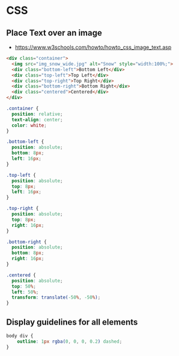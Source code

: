 # CSS

## Place Text over an image

- https://www.w3schools.com/howto/howto_css_image_text.asp

```html
<div class="container">
  <img src="img_snow_wide.jpg" alt="Snow" style="width:100%;">
  <div class="bottom-left">Bottom Left</div>
  <div class="top-left">Top Left</div>
  <div class="top-right">Top Right</div>
  <div class="bottom-right">Bottom Right</div>
  <div class="centered">Centered</div>
</div>
```

```css
.container {
  position: relative;
  text-align: center;
  color: white;
}

.bottom-left {
  position: absolute;
  bottom: 8px;
  left: 16px;
}

.top-left {
  position: absolute;
  top: 8px;
  left: 16px;
}

.top-right {
  position: absolute;
  top: 8px;
  right: 16px;
}

.bottom-right {
  position: absolute;
  bottom: 8px;
  right: 16px;
}

.centered {
  position: absolute;
  top: 50%;
  left: 50%;
  transform: translate(-50%, -50%);
}
```

## Display guidelines for all elements

```css
body div {
    outline: 1px rgba(0, 0, 0, 0.2) dashed;
}

```